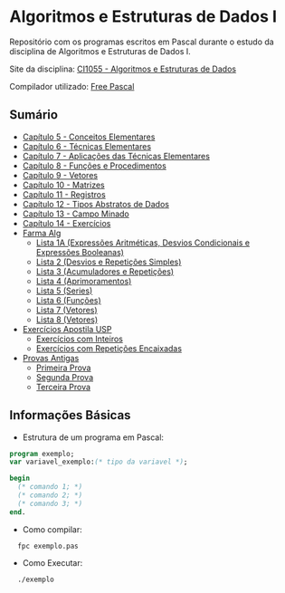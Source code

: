# Algoritmos e Estruturas de Dados I
Repositório com os programas escritos em Pascal durante o estudo da disciplina de Algoritmos e Estruturas de Dados I.

Site da disciplina: [CI1055 - Algoritmos e Estruturas de Dados](http://www.inf.ufpr.br/cursos/ci055/)

Compilador utilizado: [Free Pascal](https://www.freepascal.org/)



## Sumário

* [Capítulo 5 - Conceitos Elementares](https://github.com/kimurarh/alg1/tree/master/cap5)
* [Capítulo 6 - Técnicas Elementares](https://github.com/kimurarh/alg1/tree/master/cap6)
* [Capítulo 7 - Aplicações das Técnicas Elementares](https://github.com/kimurarh/alg1/tree/master/cap7)
* [Capítulo 8 - Funções e Procedimentos](https://github.com/kimurarh/alg1/tree/master/cap8)
* [Capítulo 9 - Vetores](https://github.com/kimurarh/alg1/tree/master/cap9)
* [Capítulo 10 - Matrizes](https://github.com/kimurarh/alg1/tree/master/cap10)
* [Capítulo 11 - Registros](https://github.com/kimurarh/alg1/tree/master/cap11)
* [Capítulo 12 - Tipos Abstratos de Dados](https://github.com/kimurarh/alg1/tree/master/cap12)
* [Capítulo 13 - Campo Minado](https://github.com/kimurarh/alg1/tree/master/cap13)
* [Capítulo 14 - Exercícios](https://github.com/kimurarh/alg1/tree/master/cap14)
* [Farma Alg](https://github.com/kimurarh/alg1/tree/master/farma_alg#Sum%C3%A1rio)
  * [Lista 1A (Expressões Aritméticas, Desvios Condicionais e Expressões Booleanas)](https://github.com/kimurarh/alg1/tree/master/farma_alg/lista1a#lista-1a)
  * [Lista 2 (Desvios e Repetições Simples)](https://github.com/kimurarh/alg1/tree/master/farma_alg/lista2#lista-2)
  * [Lista 3 (Acumuladores e Repetições)](https://github.com/kimurarh/alg1/tree/master/farma_alg/lista3#lista-3)
  * [Lista 4 (Aprimoramentos)](https://github.com/kimurarh/alg1/tree/master/farma_alg/lista4#Lista-4)
  * [Lista 5 (Series)](https://github.com/kimurarh/alg1/tree/master/farma_alg/lista5#Lista-5)
  * [Lista 6 (Funções)](https://github.com/kimurarh/alg1/tree/master/farma_alg/lista6#lista-6)
  * [Lista 7 (Vetores)](https://github.com/kimurarh/alg1/tree/master/farma_alg/lista7#lista-7)
  * [Lista 8 (Vetores)](https://github.com/kimurarh/alg1/tree/master/farma_alg/lista8#lista-8)
* [Exercícios Apostila USP](https://github.com/kimurarh/alg1/tree/master/usp_exerc)
  * [Exercícios com Inteiros](https://github.com/kimurarh/alg1/tree/master/usp_exerc/1-exerc-com-inteiros)
  * [Exercícios com Repetições Encaixadas](https://github.com/kimurarh/alg1/tree/master/usp-exerc/2-exerc-com-repeticoes)
* [Provas Antigas](https://github.com/kimurarh/alg1/tree/master/provas_antigas)
  * [Primeira Prova](https://github.com/kimurarh/alg1/tree/master/provas_antigas/P1#Primeira-Prova)
  * [Segunda Prova](https://github.com/kimurarh/alg1/tree/master/provas_antigas/P2#Segunda-Prova)
  * [Terceira Prova](https://github.com/kimurarh/alg1/tree/master/provas_antigas/P3#Terceira-Prova)
  

## Informações Básicas 

- Estrutura de um programa em Pascal:
```pascal
program exemplo;
var variavel_exemplo:(* tipo da variavel *);

begin
  (* comando 1; *)
  (* comando 2; *)
  (* comando 3; *)
end.
```

- Como compilar:
```
  fpc exemplo.pas
```

- Como Executar:
```
  ./exemplo
```
